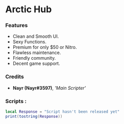 # Arctic Hub

### Features
- Clean and Smooth UI.
- Sexy Functions.
- Premium for only $50 or Nitro.
- Flawless maintenance.
- Friendly community.
- Decent game support.
### Credits
- **Nayr (Nayr#3597)**, *'Main Scripter'*


### Scripts :
```LUA
local Response = "Script hasn't been released yet"
print(tostring(Response))
```
